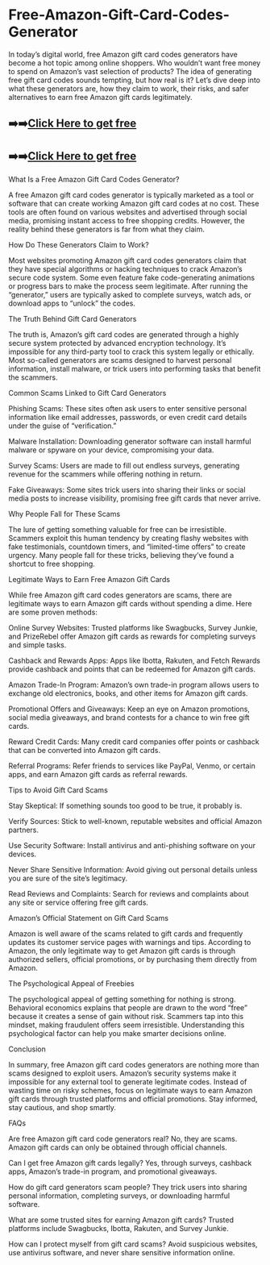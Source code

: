 # Free-Amazon-Gift-Card-Codes-Generator
In today’s digital world, free Amazon gift card codes generators have become a hot topic among online shoppers. Who wouldn’t want free money to spend on Amazon’s vast selection of products? The idea of generating free gift card codes sounds tempting, but how real is it? Let’s dive deep into what these generators are, how they claim to work, their risks, and safer alternatives to earn free Amazon gift cards legitimately.

## ➡️➡️[Click Here to get free](https://unique.giftcardshopzone.com/affallofferazpro/All-Gift-Card-2-affmeni-az-pro.html)

## ➡️➡️[Click Here to get free](https://unique.giftcardshopzone.com/affallofferazpro/All-Gift-Card-2-affmeni-az-pro.html)

What Is a Free Amazon Gift Card Codes Generator?

A free Amazon gift card codes generator is typically marketed as a tool or software that can create working Amazon gift card codes at no cost. These tools are often found on various websites and advertised through social media, promising instant access to free shopping credits. However, the reality behind these generators is far from what they claim.

How Do These Generators Claim to Work?

Most websites promoting Amazon gift card codes generators claim that they have special algorithms or hacking techniques to crack Amazon’s secure code system. Some even feature fake code-generating animations or progress bars to make the process seem legitimate. After running the “generator,” users are typically asked to complete surveys, watch ads, or download apps to “unlock” the codes.

The Truth Behind Gift Card Generators

The truth is, Amazon’s gift card codes are generated through a highly secure system protected by advanced encryption technology. It’s impossible for any third-party tool to crack this system legally or ethically. Most so-called generators are scams designed to harvest personal information, install malware, or trick users into performing tasks that benefit the scammers.

Common Scams Linked to Gift Card Generators

Phishing Scams: These sites often ask users to enter sensitive personal information like email addresses, passwords, or even credit card details under the guise of “verification.”

Malware Installation: Downloading generator software can install harmful malware or spyware on your device, compromising your data.

Survey Scams: Users are made to fill out endless surveys, generating revenue for the scammers while offering nothing in return.

Fake Giveaways: Some sites trick users into sharing their links or social media posts to increase visibility, promising free gift cards that never arrive.

Why People Fall for These Scams

The lure of getting something valuable for free can be irresistible. Scammers exploit this human tendency by creating flashy websites with fake testimonials, countdown timers, and “limited-time offers” to create urgency. Many people fall for these tricks, believing they’ve found a shortcut to free shopping.

Legitimate Ways to Earn Free Amazon Gift Cards

While free Amazon gift card codes generators are scams, there are legitimate ways to earn Amazon gift cards without spending a dime. Here are some proven methods:

Online Survey Websites: Trusted platforms like Swagbucks, Survey Junkie, and PrizeRebel offer Amazon gift cards as rewards for completing surveys and simple tasks.

Cashback and Rewards Apps: Apps like Ibotta, Rakuten, and Fetch Rewards provide cashback and points that can be redeemed for Amazon gift cards.

Amazon Trade-In Program: Amazon’s own trade-in program allows users to exchange old electronics, books, and other items for Amazon gift cards.

Promotional Offers and Giveaways: Keep an eye on Amazon promotions, social media giveaways, and brand contests for a chance to win free gift cards.

Reward Credit Cards: Many credit card companies offer points or cashback that can be converted into Amazon gift cards.

Referral Programs: Refer friends to services like PayPal, Venmo, or certain apps, and earn Amazon gift cards as referral rewards.

Tips to Avoid Gift Card Scams

Stay Skeptical: If something sounds too good to be true, it probably is.

Verify Sources: Stick to well-known, reputable websites and official Amazon partners.

Use Security Software: Install antivirus and anti-phishing software on your devices.

Never Share Sensitive Information: Avoid giving out personal details unless you are sure of the site’s legitimacy.

Read Reviews and Complaints: Search for reviews and complaints about any site or service offering free gift cards.

Amazon’s Official Statement on Gift Card Scams

Amazon is well aware of the scams related to gift cards and frequently updates its customer service pages with warnings and tips. According to Amazon, the only legitimate way to get Amazon gift cards is through authorized sellers, official promotions, or by purchasing them directly from Amazon.

The Psychological Appeal of Freebies

The psychological appeal of getting something for nothing is strong. Behavioral economics explains that people are drawn to the word “free” because it creates a sense of gain without risk. Scammers tap into this mindset, making fraudulent offers seem irresistible. Understanding this psychological factor can help you make smarter decisions online.

Conclusion

In summary, free Amazon gift card codes generators are nothing more than scams designed to exploit users. Amazon’s security systems make it impossible for any external tool to generate legitimate codes. Instead of wasting time on risky schemes, focus on legitimate ways to earn Amazon gift cards through trusted platforms and official promotions. Stay informed, stay cautious, and shop smartly.

FAQs

Are free Amazon gift card code generators real?
No, they are scams. Amazon gift cards can only be obtained through official channels.

Can I get free Amazon gift cards legally?
Yes, through surveys, cashback apps, Amazon’s trade-in program, and promotional giveaways.

How do gift card generators scam people?
They trick users into sharing personal information, completing surveys, or downloading harmful software.

What are some trusted sites for earning Amazon gift cards?
Trusted platforms include Swagbucks, Ibotta, Rakuten, and Survey Junkie.

How can I protect myself from gift card scams?
Avoid suspicious websites, use antivirus software, and never share sensitive information online.
